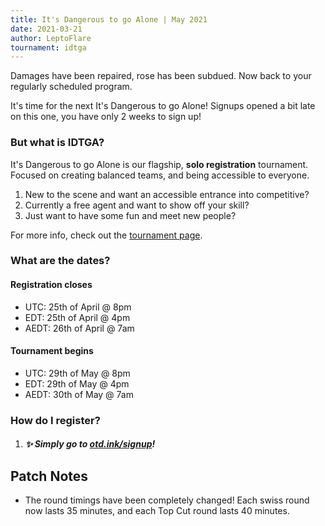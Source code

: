 ```yaml
---
title: It's Dangerous to go Alone | May 2021
date: 2021-03-21
author: LeptoFlare
tournament: idtga
---
```


Damages have been repaired, rose has been subdued. Now back to your regularly scheduled program.

It's time for the next It's Dangerous to go Alone! Signups opened a bit late on this one, you have only 2 weeks to sign up!

### But what is IDTGA?
It's Dangerous to go Alone is our flagship, **solo registration** tournament. Focused on creating balanced teams, and being accessible to everyone.

1. New to the scene and want an accessible entrance into competitive?
2. Currently a free agent and want to show off your skill?
3. Just want to have some fun and meet new people?

For more info, check out the [tournament page](https://otd.ink/idtga).

### What are the dates?
#### Registration closes
- UTC: 25th of April @ 8pm
- EDT: 25th of April @ 4pm
- AEDT: 26th of April @ 7am

#### Tournament begins
- UTC: 29th of May @ 8pm
- EDT: 29th of May @ 4pm
- AEDT: 30th of May @ 7am

### How do I register?
1. ##### :sparkles: Simply go to [otd.ink/signup](https://otd.ink/signup)!

## Patch Notes
- The round timings have been completely changed! Each swiss round now lasts 35 minutes, and each Top Cut round lasts 40 minutes.
